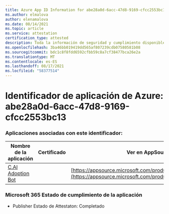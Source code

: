 ```yaml
---
title: Azure App ID Information for abe28a0d-6acc-47d8-9169-cfcc2553bc13
ms.author: elmalova
author: elenamalova
ms.date: 08/14/2021
ms.topic: article
ms.service: attestation
certification_type: attested
description: Toda la información de seguridad y cumplimiento disponible para abe28a0d-6acc-47d8-9169-cfcc2553bc13.
ms.openlocfilehash: 3ba46bb019419dd565af807239cdb07580581b08
ms.sourcegitcommit: bdc1c8f8fdd6592cfbb59c8a7cf38477bca26e2a
ms.translationtype: MT
ms.contentlocale: es-ES
ms.lasthandoff: 08/17/2021
ms.locfileid: "58377514"
---
```

# <a name="azure-app-id-abe28a0d-6acc-47d8-9169-cfcc2553bc13"></a>Identificador de aplicación de Azure: abe28a0d-6acc-47d8-9169-cfcc2553bc13


### <a name="apps-associated-with-this-id"></a>Aplicaciones asociadas con este identificador:
| **Nombre de la aplicación** | **Certificado** | **Ver en AppSource** |
|--------------|---------------|-----------------------|
| [C.AI Adoption Bot](https://docs.microsoft.com/microsoft-365-app-certification/forward/WA200002633) |  | [https://appsource.microsoft.com/product/office/WA200002633](https://appsource.microsoft.com/product/office/WA200002633) |

### <a name="microsoft-365-app-compliance-status"></a>Microsoft 365 Estado de cumplimiento de la aplicación
- Publisher Estado de Attestaton: Completado
